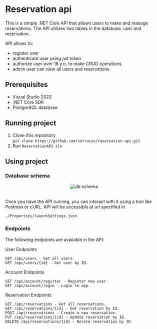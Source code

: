 # Reservation api

This is a simple .NET Core API that allows users to make and manage reservations. The API utilizes two tables in the database, user and reservation.

API allows to:

- register user
- authenticate user using jwt token
- authorize user over 18 y.o. to make CRUD operations
- admin user can view all users and reservations

## Prerequisites

- Visual Studio 2022
- .NET Core SDK
- PostgreSQL database

## Running project

1. Clone this repository<br/>
   `git clone https://github.com/solracss/reservation-api.git`
2. Run `ReservationAPI.sln`

## Using project

### Database schema

<p align="center">
 <img align ="center "src="https://i.imgur.com/JPsyHgD.png" alt="db schema">
</p>
<br>
Once you have the API running, you can interact with it using a tool like Postman or cURL. 
API will be accessible at url specified in

`./Properties/launchSettings.json`

### Endpoints

The following endpoints are available in the API:

User Endpoints

    GET /api/users - Get all users.
    GET /api/users/{id} - Get user by ID.

Account Endpoints

    GET /api/account/register - Register new user.
    GET /api/account/login - Login to app.

Reservation Endpoints

    GET /api/reservations - Get all reservations.
    GET /api/reservations/{id} - Get reservation by ID.
    POST /api/reservations - Create a new reservation.
    PUT /api/reservations/{id} - Update reservation by ID.
    DELETE /api/reservations/{id} - Delete reservation by ID.
